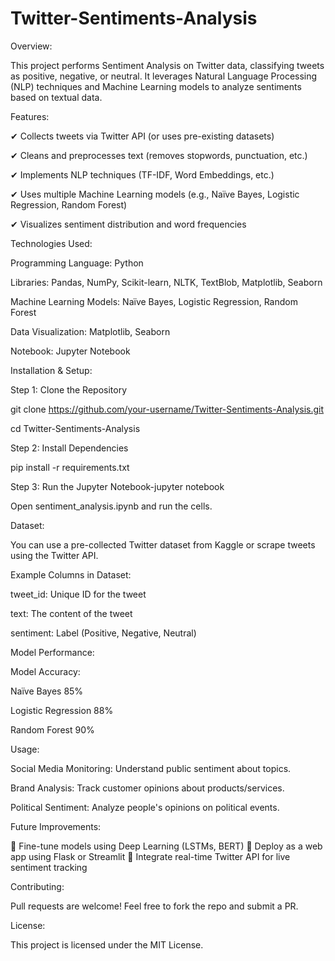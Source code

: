 # Twitter-Sentiments-Analysis


Overview:

This project performs Sentiment Analysis on Twitter data, classifying tweets as positive, negative, or neutral. It leverages Natural Language Processing (NLP) techniques and Machine Learning models to analyze sentiments based on textual data.


Features:

✔ Collects tweets via Twitter API (or uses pre-existing datasets)

✔ Cleans and preprocesses text (removes stopwords, punctuation, etc.)

✔ Implements NLP techniques (TF-IDF, Word Embeddings, etc.)

✔ Uses multiple Machine Learning models (e.g., Naïve Bayes, Logistic Regression, Random Forest)

✔ Visualizes sentiment distribution and word frequencies



Technologies Used:


Programming Language: Python

Libraries: Pandas, NumPy, Scikit-learn, NLTK, TextBlob, Matplotlib, Seaborn

Machine Learning Models: Naïve Bayes, Logistic Regression, Random Forest

Data Visualization: Matplotlib, Seaborn

Notebook: Jupyter Notebook


Installation & Setup:

Step 1: Clone the Repository

git clone https://github.com/your-username/Twitter-Sentiments-Analysis.git

cd Twitter-Sentiments-Analysis

Step 2: Install Dependencies

pip install -r requirements.txt

Step 3: Run the Jupyter Notebook-jupyter notebook

Open sentiment_analysis.ipynb and run the cells.


Dataset:

You can use a pre-collected Twitter dataset from Kaggle or scrape tweets using the Twitter API.

Example Columns in Dataset:

tweet_id: Unique ID for the tweet

text: The content of the tweet

sentiment: Label (Positive, Negative, Neutral)


Model Performance:

Model	Accuracy:

Naïve Bayes	85%

Logistic Regression	88%

Random Forest	90%


Usage:

Social Media Monitoring: Understand public sentiment about topics.

Brand Analysis: Track customer opinions about products/services.

Political Sentiment: Analyze people's opinions on political events.


Future Improvements:

🚀 Fine-tune models using Deep Learning (LSTMs, BERT)
🚀 Deploy as a web app using Flask or Streamlit
🚀 Integrate real-time Twitter API for live sentiment tracking


Contributing:

Pull requests are welcome! Feel free to fork the repo and submit a PR.


License:

This project is licensed under the MIT License.

